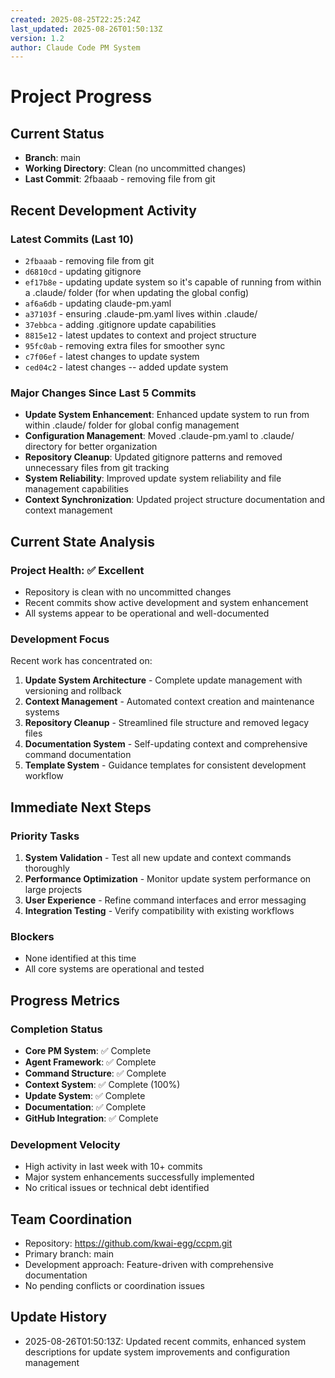 ```yaml
---
created: 2025-08-25T22:25:24Z
last_updated: 2025-08-26T01:50:13Z
version: 1.2
author: Claude Code PM System
---
```


# Project Progress

## Current Status
- **Branch**: main
- **Working Directory**: Clean (no uncommitted changes)
- **Last Commit**: 2fbaaab - removing file from git

## Recent Development Activity

### Latest Commits (Last 10)
- `2fbaaab` - removing file from git
- `d6810cd` - updating gitignore
- `ef17b8e` - updating update system so it's capable of running from within a .claude/ folder (for when updating the global config)
- `af6a6db` - updating claude-pm.yaml
- `a37103f` - ensuring .claude-pm.yaml lives within .claude/
- `37ebbca` - adding .gitignore update capabilities
- `8815e12` - latest updates to context and project structure
- `95fc0ab` - removing extra files for smoother sync
- `c7f06ef` - latest changes to update system
- `ced04c2` - latest changes -- added update system

### Major Changes Since Last 5 Commits
- **Update System Enhancement**: Enhanced update system to run from within .claude/ folder for global config management
- **Configuration Management**: Moved .claude-pm.yaml to .claude/ directory for better organization
- **Repository Cleanup**: Updated gitignore patterns and removed unnecessary files from git tracking
- **System Reliability**: Improved update system reliability and file management capabilities
- **Context Synchronization**: Updated project structure documentation and context management

## Current State Analysis

### Project Health: ✅ Excellent
- Repository is clean with no uncommitted changes
- Recent commits show active development and system enhancement
- All systems appear to be operational and well-documented

### Development Focus
Recent work has concentrated on:
1. **Update System Architecture** - Complete update management with versioning and rollback
2. **Context Management** - Automated context creation and maintenance systems
3. **Repository Cleanup** - Streamlined file structure and removed legacy files
4. **Documentation System** - Self-updating context and comprehensive command documentation
5. **Template System** - Guidance templates for consistent development workflow

## Immediate Next Steps

### Priority Tasks
1. **System Validation** - Test all new update and context commands thoroughly
2. **Performance Optimization** - Monitor update system performance on large projects  
3. **User Experience** - Refine command interfaces and error messaging
4. **Integration Testing** - Verify compatibility with existing workflows

### Blockers
- None identified at this time
- All core systems are operational and tested

## Progress Metrics

### Completion Status
- **Core PM System**: ✅ Complete
- **Agent Framework**: ✅ Complete  
- **Command Structure**: ✅ Complete
- **Context System**: ✅ Complete (100%)
- **Update System**: ✅ Complete
- **Documentation**: ✅ Complete
- **GitHub Integration**: ✅ Complete

### Development Velocity
- High activity in last week with 10+ commits
- Major system enhancements successfully implemented
- No critical issues or technical debt identified

## Team Coordination
- Repository: https://github.com/kwai-egg/ccpm.git
- Primary branch: main
- Development approach: Feature-driven with comprehensive documentation
- No pending conflicts or coordination issues

## Update History
- 2025-08-26T01:50:13Z: Updated recent commits, enhanced system descriptions for update system improvements and configuration management
